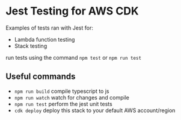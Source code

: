 # Jest Testing for AWS CDK

Examples of tests ran with Jest for:

- Lambda function testing
- Stack testing

run tests using the command `npm test` or `npm run test`

## Useful commands

* `npm run build`   compile typescript to js
* `npm run watch`   watch for changes and compile
* `npm run test`    perform the jest unit tests
* `cdk deploy`      deploy this stack to your default AWS account/region
